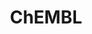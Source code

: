 ---
bigquery: https://console.cloud.google.com/bigquery?p=patents-public-data&d=ebi_chembl&page=dataset
citation: '"The ChEMBL database in 2017." Anna Gaulton, Anne Hersey, Michał Nowotka,
  A Patrícia Bento, Jon Chambers, David Mendez, Prudence Mutowo, Francis Atkinson,
  Louisa J Bellis, Elena Cibrián-Uhalte, Mark Davies, Nathan Dedman, Anneli Karlsson,
  María Paula Magariños, John P Overington, George Papadatos, Ines Smit, Andrew R
  Leach Nucleic acids Research (2017) 45 (Database Issue), D945-D954'
contributors: European Bioinformatics Institute
cost: None
description: ChEMBL Data is a manually curated database of small molecules used in
  drug discovery, including information about existing patented drugs.
documentation: 'schema: https://www.ebi.ac.uk/chembl/db_schema


  '
last_edit: Mon, 04 Apr 2022 19:07:30 GMT
location: https://console.cloud.google.com/marketplace/product/google_patents_public_datasets/chembl
maintained_by: EMBL-EBI, an outstation of European Molecular Biology Laboratory
related_publications: '

  ChEMBL: towards direct deposition of bioassay data.


  Mendez D, Gaulton A, Bento AP, Chambers J, De Veij M, Félix E, Magariños MP, Mosquera
  JF, Mutowo P, Nowotka M, Gordillo-Marañón M, Hunter F, Junco L, Mugumbate G, Rodriguez-Lopez
  M, Atkinson F, Bosc N, Radoux CJ, Segura-Cabrera A, Hersey A, Leach AR.


  — Nucleic Acids Res. 2019; 47(D1):D930-D940. doi: 10.1093/nar/gky1075

  '
schema_fields: '[''helm_notation'', ''level4'', ''l2'', ''comp_class_id'', ''first_approval'',
  ''idx'', ''parent_molregno'', ''related_tid'', ''published_value'', ''authors'',
  ''acd_most_bpka'', ''activity_comment'', ''therapeutic_flag'', ''site_name'', ''efo_id'',
  ''mol_frac_id'', ''type'', ''approval_date'', ''previous_company'', ''binding_site_comment'',
  ''ddd_comment'', ''protclasssyn_id'', ''oral'', ''pubmed_id'', ''mutation'', ''standard_type'',
  ''parenteral'', ''drug_record_id'', ''action_type'', ''patent_use_code'', ''lle'',
  ''assay_category'', ''published_units'', ''withdrawn_country'', ''le'', ''chirality'',
  ''bei'', ''hba'', ''psa'', ''prodrug'', ''bto_id'', ''site_residues'', ''component_type'',
  ''domain_id'', ''parameter_type'', ''activity_id'', ''tid'', ''compound_name'',
  ''assay_subcellular_fraction'', ''molfile'', ''standard_value'', ''ridx'', ''ad_type'',
  ''indication_class'', ''annotation'', ''l4'', ''max_phase_for_ind'', ''level3_description'',
  ''homologue'', ''first_page'', ''uo_units'', ''cellosaurus_id'', ''warnref_id'',
  ''comments'', ''component_id'', ''frac_class_id'', ''upper_value'', ''cx_logd'',
  ''qudt_units'', ''journal'', ''normal_range_max'', ''log_id'', ''cl_lincs_id'',
  ''ddd_units'', ''doc_type'', ''mesh_id'', ''pchembl_value'', ''parameter_value'',
  ''protein_class_id'', ''published_type'', ''molecular_species'', ''qed_weighted'',
  ''mw_freebase'', ''mecref_id'', ''orig_description'', ''end_position'', ''parent_type'',
  ''black_box_warning'', ''withdrawn_class'', ''ro3_pass'', ''full_mwt'', ''atc_code'',
  ''last_active'', ''last_page'', ''patent_expire_date'', ''drug_product_flag'', ''indref_id'',
  ''innovator_company'', ''relationship_type'', ''usan_stem_definition'', ''alogp'',
  ''component_synonym'', ''bao_endpoint'', ''structure_type'', ''num_alerts'', ''compound_key'',
  ''irac_code'', ''smarts'', ''l6'', ''title'', ''aspect'', ''country'', ''entity_type'',
  ''normal_range_min'', ''src_short_name'', ''rtb'', ''name'', ''subgroup'', ''standard_flag'',
  ''as_id'', ''hrac_class_id'', ''activity_count'', ''num_lipinski_ro5_violations'',
  ''sequence'', ''l5'', ''mol_hrac_id'', ''cell_id'', ''assay_type'', ''warning_class'',
  ''acd_most_apka'', ''l3'', ''pref_name'', ''db_source'', ''abstract'', ''class_type'',
  ''domain_description'', ''warning_id'', ''met_conversion'', ''level1'', ''actsm_id'',
  ''cx_most_apka'', ''warning_country'', ''prediction_method'', ''applicant_full_name'',
  ''tid_fixed'', ''std_act_id'', ''usan_substem'', ''cx_most_bpka'', ''units'', ''cell_source_tax_id'',
  ''caloha_id'', ''l1'', ''year'', ''mechanism_of_action'', ''strength'', ''updated_by'',
  ''publication_number'', ''standard_units'', ''topical'', ''efo_term'', ''bao_id'',
  ''selectivity_comment'', ''drug_substance_flag'', ''potential_duplicate'', ''mc_target_type'',
  ''parent_go_id'', ''src_assay_id'', ''volume'', ''description'', ''met_comment'',
  ''site_id'', ''compsyn_id'', ''hbd'', ''issue'', ''hba_lipinski'', ''standard_inchi'',
  ''doc_id'', ''full_molformula'', ''biocomp_id'', ''metabolite_record_id'', ''sequence_md5sum'',
  ''cell_ontology_id'', ''level4_description'', ''oc_id'', ''standard_upper_value'',
  ''relation'', ''ap_id'', ''entity_id'', ''res_stem_id'', ''assay_tax_id'', ''creation_date'',
  ''uberon_id'', ''research_stem'', ''l7'', ''assay_desc'', ''clo_id'', ''usan_stem_id'',
  ''cx_logp'', ''hrac_code'', ''accession'', ''mc_tax_id'', ''class_level'', ''sei'',
  ''polymer_flag'', ''job_id'', ''ref_type'', ''text_value'', ''predbind_id'', ''warning_year'',
  ''compd_id'', ''warning_description'', ''irac_class_id'', ''cell_name'', ''stem_class'',
  ''mc_target_name'', ''who_extra'', ''cell_source_organism'', ''standard_inchi_key'',
  ''sitecomp_id'', ''pathway_key'', ''result_flag'', ''ingredient'', ''substrate_record_id'',
  ''alert_name'', ''ref_url'', ''comp_go_id'', ''molecule_type'', ''mc_target_accession'',
  ''short_name'', ''toid'', ''acd_logp'', ''src_description'', ''organism'', ''cpd_str_alert_id'',
  ''src_compound_id'', ''db_version'', ''hbd_lipinski'', ''mechanism_comment'', ''dosage_form'',
  ''definition'', ''ddd_value'', ''withdrawn_flag'', ''src_id'', ''trade_name'', ''tbl'',
  ''chembl_id'', ''aromatic_rings'', ''who_name'', ''targrel_id'', ''go_id'', ''status'',
  ''tax_id'', ''co_stem_id'', ''source_domain_id'', ''domain_type'', ''published_relation'',
  ''label'', ''assay_id'', ''assay_source'', ''bao_format'', ''first_in_class'', ''cidx'',
  ''ass_cls_map_id'', ''aidx'', ''assay_test_type'', ''level2_description'', ''natural_product'',
  ''ddd_id'', ''direct_interaction'', ''mw_monoisotopic'', ''num_ro5_violations'',
  ''patent_no'', ''target_mapping'', ''max_phase'', ''assay_cell_type'', ''mec_id'',
  ''curation_comment'', ''curated_by'', ''assay_param_id'', ''stat'', ''active_molregno'',
  ''protein_class_synonym'', ''confidence_score'', ''relationship_desc'', ''source'',
  ''data_validity_comment'', ''withdrawn_reason'', ''mol_atc_id'', ''prod_pat_id'',
  ''warning_type'', ''route'', ''disease_efficacy'', ''level3'', ''variant_id'', ''usan_stem'',
  ''usan_year'', ''frac_code'', ''level2'', ''path'', ''species_group_flag'', ''ddd_admr'',
  ''value'', ''molregno'', ''record_id'', ''major_class'', ''isoform'', ''formulation_id'',
  ''syn_type'', ''product_id'', ''parent_id'', ''alert_id'', ''targcomp_id'', ''target_desc'',
  ''patent_id'', ''doi'', ''submission_date'', ''mol_irac_id'', ''priority'', ''tissue_id'',
  ''version'', ''assay_strain'', ''ref_id'', ''withdrawn_year'', ''pathway_id'', ''availability_type'',
  ''start_position'', ''target_type'', ''molecular_mechanism'', ''downgraded'', ''active_ingredient'',
  ''protein_class_desc'', ''rgid'', ''delist_flag'', ''cell_description'', ''enzyme_name'',
  ''met_id'', ''assay_organism'', ''level1_description'', ''stem'', ''assay_tissue'',
  ''heavy_atoms'', ''inorganic_flag'', ''mesh_heading'', ''chebi_par_id'', ''dosed_ingredient'',
  ''level5'', ''alert_set_id'', ''drugind_id'', ''molsyn_id'', ''smid'', ''standard_text_value'',
  ''updated_on'', ''canonical_smiles'', ''assay_class_id'', ''company'', ''metref_id'',
  ''confidence'', ''enzyme_tid'', ''nda_type'', ''synonyms'', ''set_name'', ''mc_organism'',
  ''relationship'', ''cell_source_tissue'', ''acd_logd'', ''domain_name'', ''standard_relation'',
  ''l8'']'
shortname: chembl
tags:
- biotechnology
- health
- chemical
- bioinformatics
- medical
terms_of_use: CC BY-SA 3.0
title: ChEMBL
uuid: e232a192-965c-4ec9-904c-155b6dfe56c5
---
